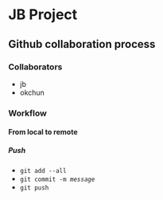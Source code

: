 # JB Project

## Github collaboration process

### Collaborators
* jb
* okchun

### Workflow

#### From local to remote
##### Push

* `git add --all`
* <code>git commit -m *message*</code>
* `git push`


